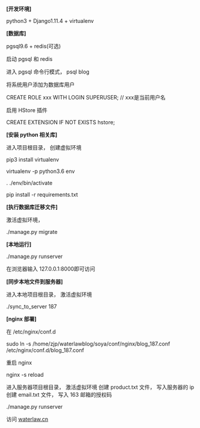 **[开发环境]**

python3 + Django1.11.4 + virtualenv

**[数据库]**

pgsql9.6 + redis(可选)

启动 pgsql 和 redis

进入 pgsql 命令行模式， psql blog

将系统用户添加为数据库用户

CREATE ROLE xxx WITH LOGIN SUPERUSER; // xxx是当前用户名

启用 HStore 插件

CREATE EXTENSION IF NOT EXISTS hstore;

**[安装 python 相关库]**

进入项目根目录， 创建虚拟环境

pip3 install virtualenv

virtualenv -p python3.6 env

. ./env/bin/activate

pip install -r requirements.txt

**[执行数据库迁移文件]**

激活虚拟环境，

./manage.py migrate

**[本地运行]**

./manage.py runserver

在浏览器输入 127.0.0.1:8000即可访问

**[同步本地文件到服务器]**

进入本地项目根目录， 激活虚拟环境

./sync_to_server 187


**[nginx 部署]**

在 /etc/nginx/conf.d

sudo ln -s /home/zjp/waterlawblog/soya/conf/nginx/blog_187.conf /etc/nginx/conf.d/blog_187.conf

重启 nginx

nginx -s reload

进入服务器项目根目录， 激活虚拟环境
创建 product.txt 文件， 写入服务器的 ip
创建 email.txt 文件， 写入 163 邮箱的授权码

./manage.py runserver

访问 [waterlaw.cn](https://waterlaw.cn/)